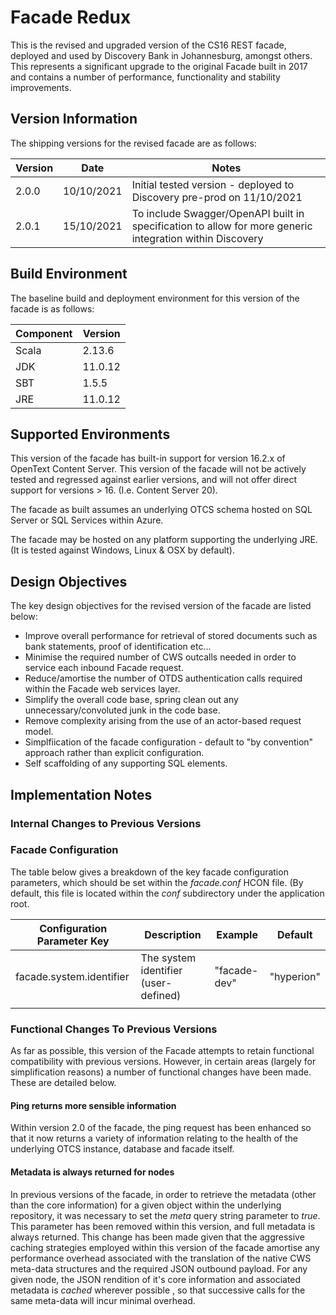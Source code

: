 # __Facade Redux__

This is the revised and upgraded version of the CS16 REST facade, deployed and used by Discovery Bank in Johannesburg, amongst others. This
represents a significant upgrade to the original Facade built in 2017 and contains a number of performance, functionality and stability
improvements.

## Version Information
The shipping versions for the revised facade are as follows:

| Version | Date | Notes |
|---------|------|-------|
| 2.0.0   |10/10/2021| Initial tested version - deployed to Discovery pre-prod on 11/10/2021|
| 2.0.1   | 15/10/2021 | To include Swagger/OpenAPI built in specification to allow for more generic integration within Discovery|


## __Build Environment__

The baseline build and deployment environment for this version of the facade is as follows:


| Component | Version |
| ----------- | --------- |
| Scala     | 2.13.6  |
| JDK       | 11.0.12 |
| SBT       | 1.5.5   |
| JRE       | 11.0.12


## __Supported Environments__

This version of the facade has built-in support for version 16.2.x of OpenText Content Server. This version of the facade will not be
actively tested and regressed against earlier versions, and will not offer direct support for versions > 16.  (I.e. Content Server 20).

The facade as built assumes an underlying OTCS schema hosted on SQL Server or SQL Services within Azure.

The facade may be hosted on any platform supporting the underlying JRE. (It is tested against Windows, Linux & OSX by default).


## __Design Objectives__

The key design objectives for the revised version of the facade are listed below:

* Improve overall performance for retrieval of stored documents such as bank statements, proof of identification etc...
* Minimise the required number of CWS outcalls needed in order to service each inbound Facade request.
* Reduce/amortise the number of OTDS authentication calls required within the Facade web services layer.
* Simplify the overall code base, spring clean out any unnecessary/convoluted junk in the code base.
* Remove complexity arising from the use of an actor-based request model.
* Simplfiication of the facade configuration - default to "by convention" approach rather than explicit configuration.
* Self scaffolding of any supporting SQL elements.


## __Implementation Notes__

### __Internal Changes to Previous Versions__


### __Facade Configuration__

The table below gives a breakdown of the key facade configuration parameters, which should be set within the *facade.conf* HCON file.  (By default, this file is located within the *conf* subdirectory under the application root.


| Configuration Parameter Key | Description                          | Example      | Default    |
| ----------------------------- | -------------------------------------- | -------------- | ------------ |
| facade.system.identifier    | The system identifier (user-defined) | "facade-dev" | "hyperion" |
|                             |                                      |              |            |

### __Functional Changes To Previous Versions__

As far as possible, this version of the Facade attempts to retain functional compatibility with previous versions.  However, in certain 
areas (largely for simplification reasons) a number of functional changes have been made.  These are detailed below.

#### __Ping returns more sensible information__
Within version 2.0 of the facade, the ping request has been enhanced so that it now returns a variety of information relating to the health of the underlying 
OTCS instance, database and facade itself.


#### __Metadata is always returned for nodes__
In previous versions of the facade, in order to retrieve the metadata (other than the core information) for a given object within the 
underlying repository, it was necessary to set the *meta* query string parameter to *true*. This parameter has been removed within this 
version, and full metadata is always returned. This change has been made given that the aggressive caching strategies employed within 
this version of the facade amortise any performance overhead associated with the translation of the native CWS meta-data structures and 
the required JSON outbound payload.  For any given node,  the JSON rendition of it's core information and associated metadata is 
*cached* wherever possible , so that successive calls for the same meta-data will incur minimal overhead.



